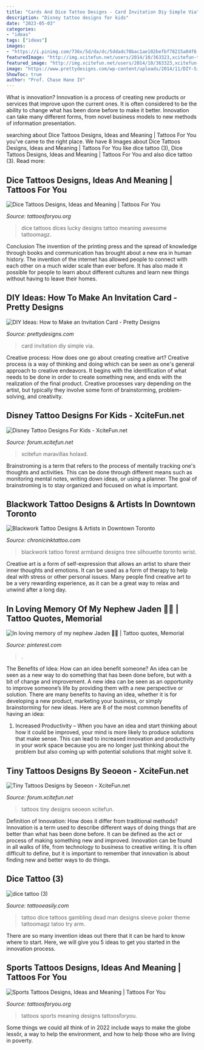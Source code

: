 ```yaml
---
title: "Cards And Dice Tattoo Designs - Card Invitation Diy Simple Via"
description: "Disney tattoo designs for kids"
date: "2023-05-03"
categories:
- "ideas"
tags: ["ideas"]
images:
- "https://i.pinimg.com/736x/5d/da/dc/5ddadc78bac1ae102befbf78215a04f6.jpg"
featuredImage: "http://img.xcitefun.net/users/2014/10/363323,xcitefun-tiny-tattoos-15.jpg"
featured_image: "http://img.xcitefun.net/users/2014/10/363323,xcitefun-tiny-tattoos-15.jpg"
image: "https://www.prettydesigns.com/wp-content/uploads/2014/11/DIY-Simple-Invitation-Card.jpg"
ShowToc: true
author: "Prof. Chase Hane IV"
---
```



What is innovation?
Innovation is a process of creating new products or services that improve upon the current ones. It is often considered to be the ability to change what has been done before to make it better. Innovation can take many different forms, from novel business models to new methods of information presentation.

	

		
searching about Dice Tattoos Designs, Ideas and Meaning | Tattoos For You you've came to the right place. We have 8 Images about Dice Tattoos Designs, Ideas and Meaning | Tattoos For You like dice tattoo (3), Dice Tattoos Designs, Ideas and Meaning | Tattoos For You and also dice tattoo (3). Read more:
		
    
## Dice Tattoos Designs, Ideas And Meaning | Tattoos For You

<img loading=lazy src="https://www.tattoosforyou.org/wp-content/uploads/2016/03/Dice-Tattoos.jpg" onerror="this.onerror=null;this.src='https://tse2.mm.bing.net/th?id=OIP.iRByTUrp9fMfHvUButi8-wHaFQ&amp;pid=15.1';" alt="Dice Tattoos Designs, Ideas and Meaning | Tattoos For You">

_Source: tattoosforyou.org_

>dice tattoos dices lucky designs tattoo meaning awesome tattoomagz. 

	

Conclusion
The invention of the printing press and the spread of knowledge through books and communication has brought about a new era in human history. The invention of the internet has allowed people to connect with each other on a much wider scale than ever before. It has also made it possible for people to learn about different cultures and learn new things without having to leave their homes.

    
## DIY Ideas: How To Make An Invitation Card - Pretty Designs

<img loading=lazy src="https://www.prettydesigns.com/wp-content/uploads/2014/11/DIY-Simple-Invitation-Card.jpg" onerror="this.onerror=null;this.src='https://tse4.mm.bing.net/th?id=OIP.OSJFOWReXFp2WJfKrNv9FQHaPC&amp;pid=15.1';" alt="DIY Ideas: How to Make an Invitation Card - Pretty Designs">

_Source: prettydesigns.com_

>card invitation diy simple via. 

	

Creative process: How does one go about creating creative art?
Creative process is a way of thinking and doing which can be seen as one's general approach to creative endeavors. It begins with the identification of what needs to be done in order to create something new, and ends with the realization of the final product. Creative processes vary depending on the artist, but typically they involve some form of brainstorming, problem-solving, and creativity.

    
## Disney Tattoo Designs For Kids - XciteFun.net

<img loading=lazy src="https://img.xcitefun.net/users/2015/01/369223,xcitefun-disney-tattoo-4.jpg" onerror="this.onerror=null;this.src='https://tse1.mm.bing.net/th?id=OIP.kPr27NJfmOGRBvECfERj9wHaIv&amp;pid=15.1';" alt="Disney Tattoo Designs For Kids - XciteFun.net">

_Source: forum.xcitefun.net_

>xcitefun maravillas holaxd. 

	

Brainstroming is a term that refers to the process of mentally tracking one's thoughts and activities. This can be done through different means such as monitoring mental notes, writing down ideas, or using a planner. The goal of brainstroming is to stay organized and focused on what is important.

    
## Blackwork Tattoo Designs &amp; Artists In Downtown Toronto

<img loading=lazy src="https://www.chronicinktattoo.com/wp-content/uploads/2018/10/Blackwork-Tattoo-Design-min.jpg" onerror="this.onerror=null;this.src='https://tse4.mm.bing.net/th?id=OIP.lvTJtxUHpogCVgYl6Cc4-wHaHa&amp;pid=15.1';" alt="Blackwork Tattoo Designs &amp; Artists in Downtown Toronto">

_Source: chronicinktattoo.com_

>blackwork tattoo forest armband designs tree silhouette toronto wrist. 

	

Creative art is a form of self-expression that allows an artist to share their inner thoughts and emotions. It can be used as a form of therapy to help deal with stress or other personal issues. Many people find creative art to be a very rewarding experience, as it can be a great way to relax and unwind after a long day.

    
## In Loving Memory Of My Nephew Jaden 💙💙 | Tattoo Quotes, Memorial

<img loading=lazy src="https://i.pinimg.com/736x/5d/da/dc/5ddadc78bac1ae102befbf78215a04f6.jpg" onerror="this.onerror=null;this.src='https://tse4.mm.bing.net/th?id=OIP._Tto4pJ_jII0-sSbFyE-EwHaHa&amp;pid=15.1';" alt="In loving memory of my nephew Jaden 💙💙 | Tattoo quotes, Memorial">

_Source: pinterest.com_

>. 

	

The Benefits of Idea: How can an idea benefit someone?
An idea can be seen as a new way to do something that has been done before, but with a bit of change and improvement. A new idea can be seen as an opportunity to improve someone’s life by providing them with a new perspective or solution. There are many benefits to having an idea, whether it is for developing a new product, marketing your business, or simply brainstorming for new ideas. Here are 8 of the most common benefits of having an idea: 
1. Increased Productivity – When you have an idea and start thinking about how it could be improved, your mind is more likely to produce solutions that make sense. This can lead to increased innovation and productivity in your work space because you are no longer just thinking about the problem but also coming up with potential solutions that might solve it. 

    
## Tiny Tattoos Designs By Seoeon - XciteFun.net

<img loading=lazy src="http://img.xcitefun.net/users/2014/10/363323,xcitefun-tiny-tattoos-15.jpg" onerror="this.onerror=null;this.src='https://tse1.mm.bing.net/th?id=OIP.RRth_vZw74f1MIAl25lr5wHaE8&amp;pid=15.1';" alt="Tiny Tattoos Designs by Seoeon - XciteFun.net">

_Source: forum.xcitefun.net_

>tattoos tiny designs seoeon xcitefun. 

	

Definition of Innovation: How does it differ from traditional methods?
Innovation is a term used to describe different ways of doing things that are better than what has been done before. It can be defined as the act or process of making something new and improved. Innovation can be found in all walks of life, from technology to business to creative writing. It is often difficult to define, but it is important to remember that innovation is about finding new and better ways to do things.

    
## Dice Tattoo (3)

<img loading=lazy src="http://www.tattooeasily.com/wp-content/uploads/2013/06/dice-tattoo-3.jpg" onerror="this.onerror=null;this.src='https://tse2.mm.bing.net/th?id=OIP.9Uu-OheRP5x2Tt1QA_FT3gHaJ4&amp;pid=15.1';" alt="dice tattoo (3)">

_Source: tattooeasily.com_

>tattoo dice tattoos gambling dead man designs sleeve poker theme tattoomagz tatoo try arm. 

	

There are so many invention ideas out there that it can be hard to know where to start. Here, we will give you 5 ideas to get you started in the innovation process.

    
## Sports Tattoos Designs, Ideas And Meaning | Tattoos For You

<img loading=lazy src="https://www.tattoosforyou.org/wp-content/uploads/2016/02/Sports-Tattoos-Ideas.jpg" onerror="this.onerror=null;this.src='https://tse1.mm.bing.net/th?id=OIP.xHmmEGAuwJyRWJEH2p0d-wHaK6&amp;pid=15.1';" alt="Sports Tattoos Designs, Ideas and Meaning | Tattoos For You">

_Source: tattoosforyou.org_

>tattoos sports meaning designs tattoosforyou. 

	

Some things we could all think of in 2022 include ways to make the globe lessôr, a way to help the environment, and how to help those who are living in poverty.

